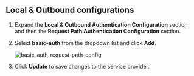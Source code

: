 ## Local & Outbound configurations

1. Expand the **Local & Outbound Authentication Configuration** section and then the **Request Path Authentication Configuration** section.

2. Select **basic-auth** from the dropdown list and click **Add**.

    ![basic-auth-request-path-config](/assets/img/fragments/basic-auth-request-path-config.png)

3. Click **Update** to save changes to the service provider.